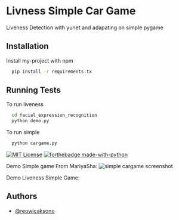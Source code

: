 
# Livness Simple Car Game

Liveness Detection with yunet and adapating on simple pygame


## Installation

Install my-project with npm

```bash
  pip install -r requirements.tx
```
    
## Running Tests

To run liveness 

```bash
  cd facial_expression_recognition
  python demo.py
```
To run simple

```bash
  python cargame.py
```



[![MIT License](https://img.shields.io/badge/License-MIT-green.svg)](https://choosealicense.com/licenses/mit/)
[![forthebadge made-with-python](http://ForTheBadge.com/images/badges/made-with-python.svg)](https://www.python.org/)

Demo Simple game From MariyaSha: 
![simple cargame screenshot](https://user-images.githubusercontent.com/32107652/162980293-9d86b030-dcad-4427-8048-fd5498951dcb.png)

Demo Liveness Simple Game:
 

## Authors

- [@reowicaksono](https://www.github.com/reowicaksono)

